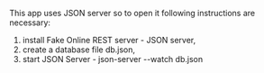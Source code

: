 This app uses JSON server so to open it following instructions are necessary:

1. install Fake Online REST server - JSON server,
2. create a database file db.json,
3. start JSON Server - json-server --watch db.json

